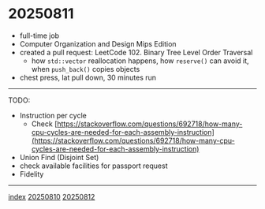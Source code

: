<head><meta name="viewport" content="width=device-width, initial-scale=1.0, user-scalable=yes" /><meta charset="UTF-8"></head>

# 20250811

- full-time job
- Computer Organization and Design Mips Edition
- created a pull request: LeetCode 102. Binary Tree Level Order Traversal
	- how `std::vector` reallocation happens, how `reserve()` can avoid it, when `push_back()` copies objects
- chest press, lat pull down, 30 minutes run

---

TODO:

- Instruction per cycle
	- Check [https://stackoverflow.com/questions/692718/how-many-cpu-cycles-are-needed-for-each-assembly-instruction](https://stackoverflow.com/questions/692718/how-many-cpu-cycles-are-needed-for-each-assembly-instruction)
- Union Find (Disjoint Set)
- check available facilities for passport request
- Fidelity

---

[index](../../index.html)
[20250810](20250810.html)
[20250812](20250812.html)
